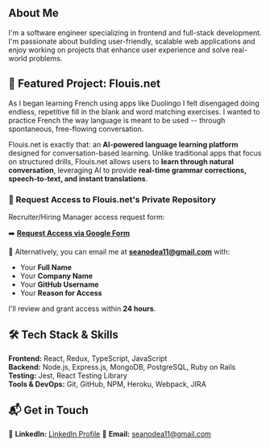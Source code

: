 ## About Me  
I'm a software engineer specializing in frontend and full-stack development. I'm passionate about building user-friendly, scalable web applications and enjoy working on projects that enhance user experience and solve real-world problems.

## 🚀 Featured Project: Flouis.net
As I began learning French using apps like Duolingo I felt disengaged doing endless, repetitive fill in the blank and word matching exercises. I wanted to practice French the way language is meant to be used -- through spontaneous, free-flowing conversation.

Flouis.net is exactly that: an **AI-powered language learning platform** designed for conversation-based learning. Unlike traditional apps that focus on structured drills, Flouis.net allows users to **learn through natural conversation**, leveraging AI to provide **real-time grammar corrections, speech-to-text, and instant translations**.

### **🔐 Request Access to Flouis.net's Private Repository**  
Recruiter/Hiring Manager access request form:

➡️ **[Request Access via Google Form](https://docs.google.com/forms/d/e/1FAIpQLScIhycAzA6hn-qONtIyuyawcWPczCR6Qipcla2ikRUrIcrxGg/viewform?usp=header)**  

📩 Alternatively, you can email me at **seanodea11@gmail.com** with:  
- Your **Full Name**  
- Your **Company Name**  
- Your **GitHub Username**  
- Your **Reason for Access**  

I'll review and grant access within **24 hours**.  

## 🛠 Tech Stack & Skills  
**Frontend:** React, Redux, TypeScript, JavaScript  
**Backend:** Node.js, Express.js, MongoDB, PostgreSQL, Ruby on Rails  
**Testing:** Jest, React Testing Library  
**Tools & DevOps:** Git, GitHub, NPM, Heroku, Webpack, JIRA 

## 📬 Get in Touch  
💼 **LinkedIn:** [LinkedIn Profile](https://www.linkedin.com/in/seanodea1/) 
📧 **Email:** seanodea11@gmail.com 

